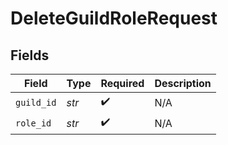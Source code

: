 # DeleteGuildRoleRequest


## Fields

| Field              | Type               | Required           | Description        |
| ------------------ | ------------------ | ------------------ | ------------------ |
| `guild_id`         | *str*              | :heavy_check_mark: | N/A                |
| `role_id`          | *str*              | :heavy_check_mark: | N/A                |